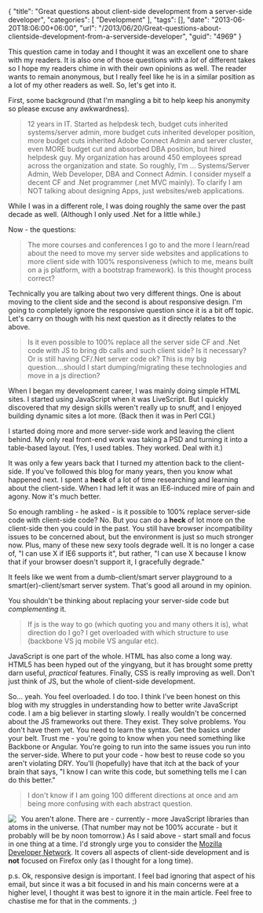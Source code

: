 {
	"title": "Great questions about client-side development from a server-side developer",
	"categories": [
		"Development"
	],
	"tags": [],
	"date": "2013-06-20T18:06:00+06:00",
	"url": "/2013/06/20/Great-questions-about-clientside-development-from-a-serverside-developer",
	"guid": "4969"
}

This question came in today and I thought it was an excellent one to share with my readers. It is also one of those questions with a <i>lot</i> of different takes so I hope my readers chime in with their own opinions as well. The reader wants to remain anonymous, but I really feel like he is in a similar position as a lot of my other readers as well. So, let's get into it.
<!--more-->
First, some background (that I'm mangling a bit to help keep his anonymity so please excuse any awkwardness).

<blockquote>
12 years in IT.  Started as helpdesk tech, budget cuts inherited systems/server admin, more budget cuts inherited developer position, more budget cuts inherited Adobe Connect Admin and server cluster, even MORE budget cut and absorbed DBA position, but hired helpdesk guy. My organization has around 450 employees spread across the organization and state. So roughly, I'm ...  Systems/Server Admin, Web Developer, DBA and Connect Admin. I consider myself a decent CF and .Net programmer (.net MVC mainly). To clarify I am NOT talking about designing Apps, just websites/web applications.
</blockquote>

While I was in a different role, I was doing roughly the same over the past decade as well. (Although I only used .Net for a little while.) 

Now - the questions:

<blockquote>
The more courses and conferences I go to and the more I learn/read about the need to move my server side websites and applications to more client side with 100% responsiveness  (which to me, means built on a js platform, with a bootstrap framework).  Is this thought process correct?
</blockquote>

Technically you are talking about two very different things. One is about moving to the client side and the second is about responsive design. I'm going to completely ignore the responsive question since it is a bit off topic. Let's carry on though with his next question as it directly relates to the above.

<blockquote>
Is it even possible to 100% replace all the server side CF and .Net code with JS to bring db calls and such client side?  Is it necessary? Or is still having CF/.Net server code ok?  This is my big question....should I start dumping/migrating these technologies and move in a js direction?
</blockquote>

When I began my development career, I was mainly doing simple HTML sites. I started using JavaScript when it was LiveScript. But I quickly discovered that my design skills weren't really up to snuff, and I enjoyed building dynamic sites a lot more. (Back then it was in Perl CGI.) 

I started doing more and more server-side work and leaving the client behind. My only real front-end work was taking a PSD and turning it into a table-based layout. (Yes, I used tables. They worked. Deal with it.) 

It was only a few years back that I turned my attention back to the client-side. If you've followed this blog for many years, then you know what happened next. I spent a <strong>heck</strong> of a lot of time researching and learning about the client-side. When I had left it was an IE6-induced mire of pain and agony. Now it's much better. 

So enough rambling - he asked - is it possible to 100% replace server-side code with client-side code? No. But you can do a <strong>heck</strong> of lot more on the client-side then you could in the past. You still have browser incompatibility issues to be concerned about, but the environment is just so much stronger now. Plus, many of these new sexy tools degrade well. It is no longer a case of, "I can use X if IE6 supports it", but rather, "I can use X because I know that if your browser doesn't support it, I gracefully degrade."

It feels like we went from a dumb-client/smart server playground to a smart(er)-client/smart server system. That's good all around in my opinion. 

You shouldn't be thinking about replacing your server-side code but <i>complementing</i> it. 

<blockquote>
If  js is the way to go (which quoting you and many others it is), what direction do I go? I get overloaded with which structure to use (backbone VS jq mobile VS angular etc).
</blockquote>

JavaScript is one part of the whole. HTML has also come a long way. HTML5 has been hyped out of the yingyang, but it has brought some pretty darn useful, <i>practical</i> features. Finally, CSS is really improving as well. Don't just think of JS, but the whole of client-side development.

So... yeah. You feel overloaded. I do too. I think I've been honest on this blog with my struggles in understanding how to better write JavaScript code. I am a big believer in starting slowly. I really wouldn't be concerned about the JS frameworks out there. They exist. They solve problems. You don't have them yet. You need to learn the syntax. Get the basics under your belt. Trust me - you're going to know when you need something like Backbone or Angular. You're going to run into the same issues you run into the server-side. Where to put your code - how best to reuse code so you aren't violating DRY. You'll (hopefully) have that itch at the back of your brain that says, "I know I can write this code, but something tells me I can do this better."

<blockquote>
I don't know if I am going 100 different directions at once and am being more confusing with each abstract question.
</blockquote>

<img src="http://www.raymondcamden.com/images/mdn-logo-sm1.png" style="float:left;margin-right:10px" /> You aren't alone. There are - currently - more JavaScript libraries than atoms in the universe. (That number may not be 100% accurate - but it probably will be by noon tomorrow.) As I said above - start small and focus in one thing at a time. I'd strongly urge you to consider the <a href="https://developer.mozilla.org/en-US/">Mozilla Developer Network</a>. It covers all aspects of client-side development and is <strong>not</strong> focused on Firefox only (as I thought for a long time). 
 
p.s. Ok, responsive design is important. I feel bad ignoring that aspect of his email, but since it was a bit focused in and his main concerns were at a higher level, I thought it was best to ignore it in the main article. Feel free to chastise me for that in the comments. ;)